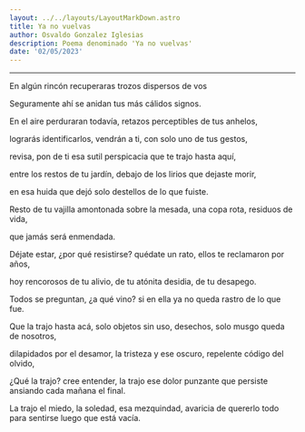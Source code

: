 ```yaml
---
layout: ../../layouts/LayoutMarkDown.astro
title: Ya no vuelvas
author: Osvaldo Gonzalez Iglesias
description: Poema denominado 'Ya no vuelvas'
date: '02/05/2023'
---
```


******

En algún rincón recuperaras trozos dispersos de vos

Seguramente ahí se anidan tus más cálidos signos.

En el aire perduraran todavía, retazos perceptibles de tus anhelos,

lograrás identificarlos, vendrán a ti, con solo uno de tus gestos,

revisa, pon de ti esa sutil perspicacia que te trajo hasta aquí,

entre los restos de tu jardín, debajo de los lirios que dejaste morir,

en esa huida que dejó solo destellos de lo que fuiste.

Resto de tu vajilla amontonada sobre la mesada, una copa rota, residuos de vida,

que jamás será enmendada.

Déjate estar, ¿por qué resistirse? quédate un rato, ellos te reclamaron por años,

hoy rencorosos de tu alivio, de tu atónita desidia, de tu desapego.

Todos se preguntan, ¿a qué vino? si en ella ya no queda rastro de lo que fue.

Que la trajo hasta acá, solo objetos sin uso, desechos, solo musgo queda de nosotros,

dilapidados por el desamor, la tristeza y ese oscuro, repelente código del olvido,

¿Qué la trajo? cree entender, la trajo ese dolor punzante que persiste ansiando cada mañana el final.

La trajo el miedo, la soledad, esa mezquindad, avaricia de quererlo todo para sentirse luego que está vacía.
